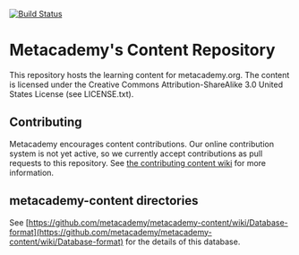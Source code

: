 [![Build Status](https://travis-ci.org/metacademy/metacademy-content.png)](https://travis-ci.org/metacademy/metacademy-content)

Metacademy's Content Repository
============

This repository hosts the learning content for metacademy.org. The content is licensed under the Creative Commons Attribution-ShareAlike 3.0 United States License (see LICENSE.txt). 

## Contributing
Metacademy encourages content contributions. Our online contribution system is not yet active, so we currently accept contributions as pull requests to this repository. See [the contributing content wiki](https://github.com/metacademy/metacademy-content/wiki/Contributing-Content) for more information.

## metacademy-content directories

See [https://github.com/metacademy/metacademy-content/wiki/Database-format](https://github.com/metacademy/metacademy-content/wiki/Database-format) for the details of this database.



